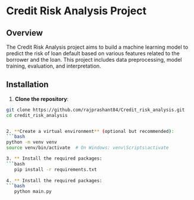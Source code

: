 # Credit Risk Analysis Project

## Overview

The Credit Risk Analysis project aims to build a machine learning model to predict the risk of loan default based on various features related to the borrower and the loan. This project includes data preprocessing, model training, evaluation, and interpretation.


## Installation

1. **Clone the repository**:
```bash
git clone https://github.com/rajprashant84/Credit_risk_analysis.git
cd credit_risk_analysis


2. **Create a virtual environment** (optional but recommended):
```bash
python -m venv venv
source venv/bin/activate  # On Windows: venv\Scripts\activate

3. ** Install the required packages:
```bash
   pip install -r requirements.txt
 
4. ** Install the required packages:
```bash
   python main.py